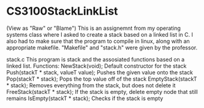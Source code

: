 # CS3100StackLinkList
(View as "Raw" or "Blame")
This is an assignemnt from my operating systems class where I asked to create a stack based on a linked list in C.
I also had to make sure that the program to compile in linux, along with an appropriate makefile.
"Makefile" and "stack.h" were given by the professor.

stack.c
This program is stack and the assosiated functions based on a linked list. 
Functions:
NewStack(void);
  Default constructor for the stack
Push(stackT * stack, valueT value);
  Pushes the given value onto the stack
Pop(stackT * stack);
  Pops the top value off of the stack
EmptyStack(stackT * stack);
  Removes everything from the stack, but does not delete it
FreeStack(stackT * stack);
  If the stack is empty, delete empty node that still remains
IsEmpty(stackT * stack);
  Checks if the stack is empty

